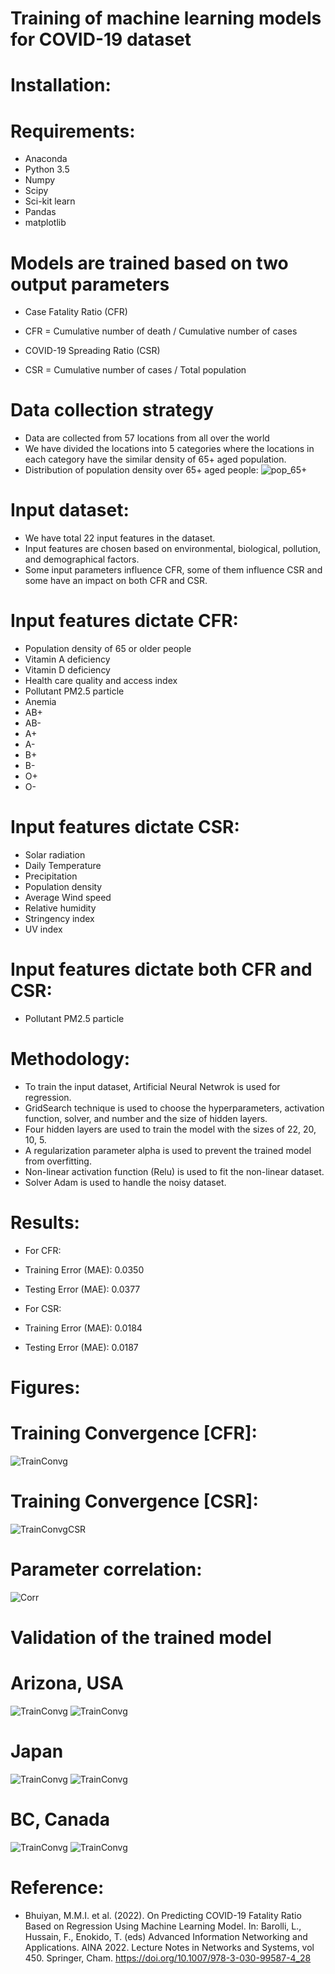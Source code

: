 # Training of machine learning models for COVID-19 dataset
# Installation:
# Requirements:
- Anaconda
- Python 3.5
- Numpy
- Scipy
- Sci-kit learn
- Pandas
- matplotlib

# Models are trained based on two output parameters
- Case Fatality Ratio (CFR)
- CFR = Cumulative number of death / Cumulative number of cases

- COVID-19 Spreading Ratio (CSR)
- CSR = Cumulative number of cases / Total population

# Data collection strategy
- Data are collected from 57 locations from all over the world
- We have divided the locations into 5 categories where the locations in each category have the similar density of 65+ aged population.  
- Distribution of population density over 65+ aged people: 
![pop_65+](Results/Figures/Pop_65+_category.png?raw=true "Title")

# Input dataset:
- We have total 22 input features in the dataset.
- Input features are chosen based on environmental, biological, pollution, and demographical factors.
- Some input parameters influence CFR, some of them influence CSR and some have an impact on both CFR and CSR. 

# Input features dictate CFR:
- Population density of 65 or older people 
- Vitamin A deficiency 
- Vitamin D deficiency 
- Health care quality and access index
- Pollutant PM2.5 particle 
- Anemia 
- AB+ 
- AB-
- A+
- A- 
- B+ 
- B- 
- O+ 
- O- 

# Input features dictate CSR:
- Solar radiation
- Daily Temperature 
- Precipitation
- Population density
- Average Wind speed
- Relative humidity
- Stringency index
- UV index

# Input features dictate both CFR and CSR:
- Pollutant PM2.5 particle 

# Methodology:
- To train the input dataset, Artificial Neural Netwrok is used for regression.
- GridSearch technique is used to choose the hyperparameters, activation function, solver, and number and the size of hidden layers. 
- Four hidden layers are used to train the model with the sizes of 22, 20, 10, 5. 
- A regularization parameter alpha is used to prevent the trained model from overfitting. 
- Non-linear activation function (Relu) is used to fit the non-linear dataset.
- Solver Adam is used to handle the noisy dataset. 

# Results:
- For CFR:
- Training Error (MAE): 0.0350
- Testing Error (MAE): 0.0377

- For CSR:
- Training Error (MAE): 0.0184
- Testing Error (MAE): 0.0187

# Figures:
# Training Convergence [CFR]: 
![TrainConvg](Results/Figures/CFRLossVal.png?raw=true "Title")
# Training Convergence [CSR]: 
![TrainConvgCSR](Results/Figures/CSRLossValNew.png?raw=true "Title")
# Parameter correlation: 
![Corr](Results/Figures/CorrCoefficient.png?raw=true "Title")

# Validation of the trained model
# Arizona, USA
![TrainConvg](Results/Validation/ArizonaCFR.png?raw=true "Title")
![TrainConvg](Results/Validation/ArizonaCSR.png?raw=true "Title")
# Japan
![TrainConvg](Results/Validation/JapanCFR.png?raw=true "Title")
![TrainConvg](Results/Validation/JapanCSR.png?raw=true "Title")
# BC, Canada
![TrainConvg](Results/Validation/BCCanadaCFR.png?raw=true "Title")
![TrainConvg](Results/Validation/BCCanadaCSR.png?raw=true "Title")

# Reference:
- Bhuiyan, M.M.I. et al. (2022). On Predicting COVID-19 Fatality Ratio Based on Regression Using Machine Learning Model. In: Barolli, L., Hussain, F., Enokido, T. (eds) Advanced Information Networking and Applications. AINA 2022. Lecture Notes in Networks and Systems, vol 450. Springer, Cham. https://doi.org/10.1007/978-3-030-99587-4_28
